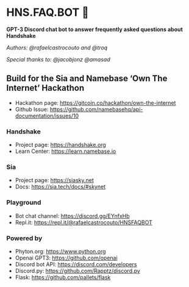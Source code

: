 # HNS.FAQ.BOT 🦾

**GPT-3 Discord chat bot to answer frequently asked questions about Handshake**

_Authors: @rafaelcastrocouto and @troq_

_Special thanks to: @jacobjonz @amasad_

## Build for the Sia and Namebase ‘Own The Internet’ Hackathon

* Hackathon page: https://gitcoin.co/hackathon/own-the-internet
* Github Issue: https://github.com/namebasehq/api-documentation/issues/10

### Handshake

* Project page: https://handshake.org
* Learn Center: https://learn.namebase.io

### Sia

* Project page: https://siasky.net
* Docs: https://sia.tech/docs/#skynet

### Playground

* Bot chat channel: https://discord.gg/EYnfxHb
* Repl.it: https://repl.it/@rafaelcastrocouto/HNSFAQBOT

### Powered by

* Phyton.org: https://www.python.org
* Openai GPT3: https://github.com/openai
* Discord bot API: https://discord.com/developers
* Discord.py: https://github.com/Rapptz/discord.py
* Flask: https://github.com/pallets/flask